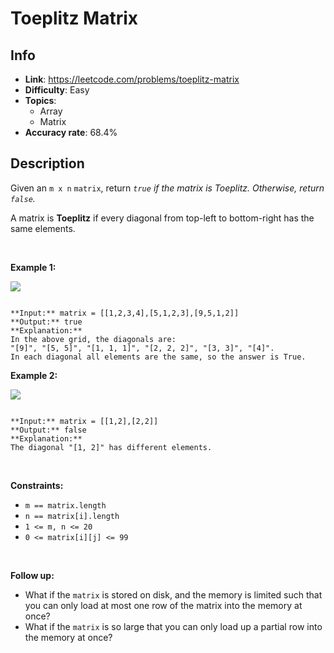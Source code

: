 # Toeplitz Matrix

## Info  
- **Link**: https://leetcode.com/problems/toeplitz-matrix
- **Difficulty**: Easy  
- **Topics**:   
    - Array
    - Matrix
- **Accuracy rate**: 68.4%  

## Description  
    
Given an `m x n` `matrix`, return *`true` if the matrix is Toeplitz. Otherwise, return `false`.*


A matrix is **Toeplitz** if every diagonal from top-left to bottom-right has the same elements.


 


**Example 1:**


![](https://assets.leetcode.com/uploads/2020/11/04/ex1.jpg)

```

**Input:** matrix = [[1,2,3,4],[5,1,2,3],[9,5,1,2]]
**Output:** true
**Explanation:**
In the above grid, the diagonals are:
"[9]", "[5, 5]", "[1, 1, 1]", "[2, 2, 2]", "[3, 3]", "[4]".
In each diagonal all elements are the same, so the answer is True.

```

**Example 2:**


![](https://assets.leetcode.com/uploads/2020/11/04/ex2.jpg)

```

**Input:** matrix = [[1,2],[2,2]]
**Output:** false
**Explanation:**
The diagonal "[1, 2]" has different elements.

```

 


**Constraints:**


* `m == matrix.length`
* `n == matrix[i].length`
* `1 <= m, n <= 20`
* `0 <= matrix[i][j] <= 99`


 


**Follow up:**


* What if the `matrix` is stored on disk, and the memory is limited such that you can only load at most one row of the matrix into the memory at once?
* What if the `matrix` is so large that you can only load up a partial row into the memory at once?


  
    